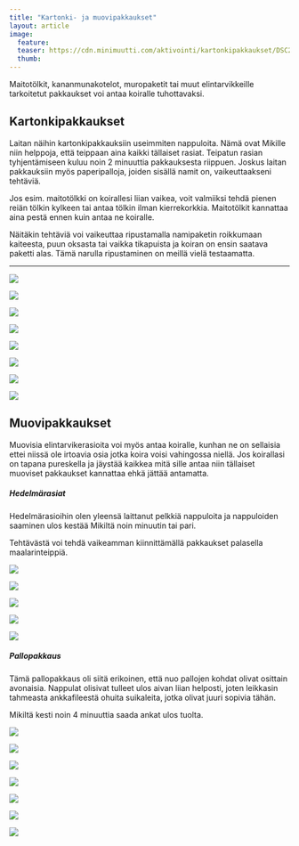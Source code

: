 ```yaml
---
title: "Kartonki- ja muovipakkaukset"
layout: article
image:
  feature:
  teaser: https://cdn.minimuutti.com/aktivointi/kartonkipakkaukset/DSC25797-245px.jpg
  thumb:
---
```


Maitotölkit, kananmunakotelot, muropaketit tai muut elintarvikkeille tarkoitetut pakkaukset voi antaa koiralle tuhottavaksi.

## Kartonkipakkaukset

Laitan näihin kartonkipakkauksiin useimmiten nappuloita. Nämä ovat Mikille niin helppoja, että teippaan aina kaikki tällaiset rasiat. Teipatun rasian tyhjentämiseen kuluu noin 2 minuuttia pakkauksesta riippuen. Joskus laitan pakkauksiin myös paperipalloja, joiden sisällä namit on, vaikeuttaakseni tehtäviä.

Jos esim. maitotölkki on koirallesi liian vaikea, voit valmiiksi tehdä pienen reiän tölkin kylkeen tai antaa tölkin ilman kierrekorkkia. Maitotölkit kannattaa aina pestä ennen kuin antaa ne koiralle. 

Näitäkin tehtäviä voi vaikeuttaa ripustamalla namipaketin roikkumaan kaiteesta, puun oksasta tai vaikka tikapuista ja koiran on ensin saatava paketti alas. Tämä narulla ripustaminen on meillä vielä testaamatta.

---

![](https://cdn.minimuutti.com/aktivointi/kartonkipakkaukset/DSC25797-800px.jpg)

![](https://cdn.minimuutti.com/aktivointi/kartonkipakkaukset/DSC32143-800px.jpg)

![](https://cdn.minimuutti.com/aktivointi/kartonkipakkaukset/DS04409-800px.jpg)

![](https://cdn.minimuutti.com/aktivointi/kartonkipakkaukset/DS04438-800px.jpg)

![](https://cdn.minimuutti.com/aktivointi/kartonkipakkaukset/DSC33827-800px.jpg)

![](https://cdn.minimuutti.com/aktivointi/kartonkipakkaukset/DSC56453-800px.jpg)

![](https://cdn.minimuutti.com/aktivointi/kartonkipakkaukset/DSC56545-800px.jpg)

![](https://cdn.minimuutti.com/aktivointi/kartonkipakkaukset/DSC57932-800px.jpg)

## Muovipakkaukset

Muovisia elintarvikerasioita voi myös antaa koiralle, kunhan ne on sellaisia ettei niissä ole irtoavia osia jotka koira voisi vahingossa niellä. Jos koirallasi on tapana pureskella ja jäystää kaikkea mitä sille antaa niin tällaiset muoviset pakkaukset kannattaa ehkä jättää antamatta.

##### Hedelmärasiat

Hedelmärasioihin olen yleensä laittanut pelkkiä nappuloita ja nappuloiden saaminen ulos kestää Mikiltä noin minuutin tai pari.

Tehtävästä voi tehdä vaikeamman kiinnittämällä pakkaukset palasella maalarinteippiä.

![](https://cdn.minimuutti.com/aktivointi/muovipakkaukset/DS36399-800px.jpg)

![](https://cdn.minimuutti.com/aktivointi/muovipakkaukset/DS36397-800px.jpg)

![](https://cdn.minimuutti.com/aktivointi/muovipakkaukset/DS36405-800px.jpg)

![](https://cdn.minimuutti.com/aktivointi/muovipakkaukset/DS36413-800px.jpg)

![](https://cdn.minimuutti.com/aktivointi/muovipakkaukset/DS36463-800px.jpg)

##### Pallopakkaus

Tämä pallopakkaus oli siitä erikoinen, että nuo pallojen kohdat olivat osittain avonaisia. Nappulat olisivat tulleet ulos aivan liian helposti, joten leikkasin tahmeasta ankkafileestä ohuita suikaleita, jotka olivat juuri sopivia tähän.

Mikiltä kesti noin 4 minuuttia saada ankat ulos tuolta.

![](https://cdn.minimuutti.com/aktivointi/muovipakkaukset/DS21987-800px.jpg)

![](https://cdn.minimuutti.com/aktivointi/muovipakkaukset/DS22003-800px.jpg)

![](https://cdn.minimuutti.com/aktivointi/muovipakkaukset/DS22062-800px.jpg)

![](https://cdn.minimuutti.com/aktivointi/muovipakkaukset/DS22068-800px.jpg)

![](https://cdn.minimuutti.com/aktivointi/muovipakkaukset/DS22150-800px.jpg)

![](https://cdn.minimuutti.com/aktivointi/muovipakkaukset/DS22171-800px.jpg)

![](https://cdn.minimuutti.com/aktivointi/muovipakkaukset/DS22184-800px.jpg)
